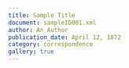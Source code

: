 ```yaml
---
title: Sample Title
document: sampleID001.xml
author: An Author
publication_date: April 12, 1872
category: correspondence
gallery: true
---
```

